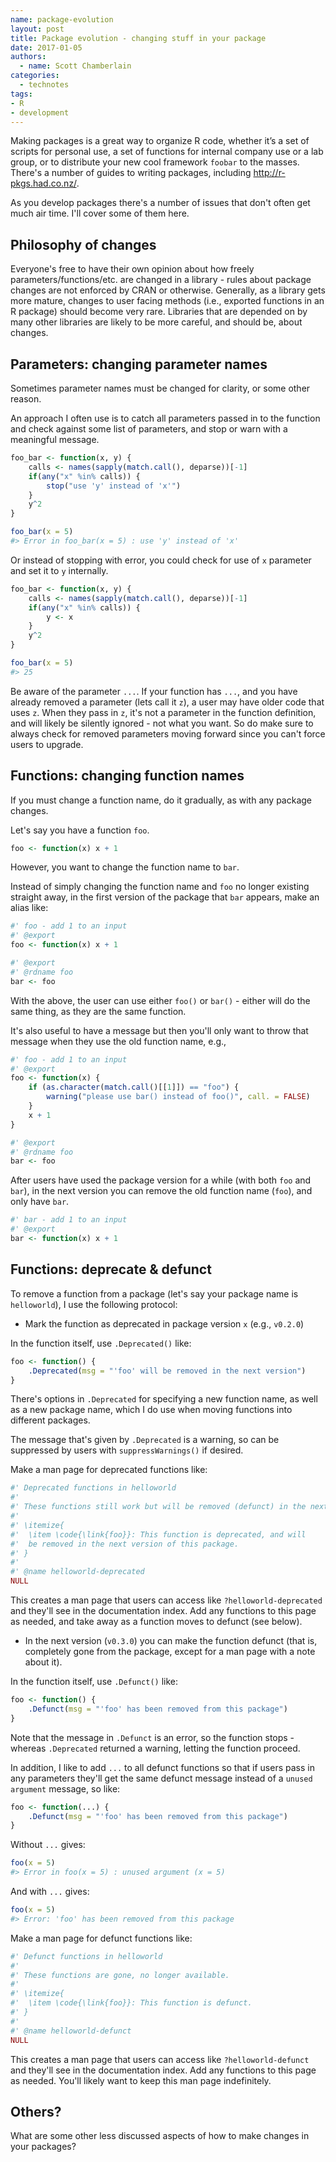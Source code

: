 ```yaml
---
name: package-evolution
layout: post
title: Package evolution - changing stuff in your package
date: 2017-01-05
authors:
  - name: Scott Chamberlain
categories:
  - technotes
tags:
- R
- development
---
```


Making packages is a great way to organize R code, whether it’s a set of scripts for personal use, a set of functions for internal company use or a lab group, or to distribute your new cool framework `foobar` to the masses. There's a number of guides to writing packages, including <http://r-pkgs.had.co.nz/>.

As you develop packages there's a number of issues that don't often get much air time. I'll cover some of them here.

## Philosophy of changes

Everyone's free to have their own opinion about how freely parameters/functions/etc. are changed in a library - rules about package changes are not enforced by CRAN or otherwise. Generally, as a library gets more mature, changes to user facing methods (i.e., exported functions in an R package) should become very rare. Libraries that are depended on by many other libraries are likely to be more careful, and should be, about changes. 

## Parameters: changing parameter names

Sometimes parameter names must be changed for clarity, or some other reason. 

An approach I often use is to catch all parameters passed in to the function and check against some list of parameters, and stop or warn with a meaningful message.

```r
foo_bar <- function(x, y) {
    calls <- names(sapply(match.call(), deparse))[-1]
    if(any("x" %in% calls)) {
        stop("use 'y' instead of 'x'")
    }
    y^2
}

foo_bar(x = 5)
#> Error in foo_bar(x = 5) : use 'y' instead of 'x' 
```

Or instead of stopping with error, you could check for use of `x` parameter and set it to `y` internally. 

```r
foo_bar <- function(x, y) {
    calls <- names(sapply(match.call(), deparse))[-1]
    if(any("x" %in% calls)) {
        y <- x
    }
    y^2
}

foo_bar(x = 5)
#> 25
```

Be aware of the parameter `...`. If your function has `...`, and you have already removed a parameter (lets call it `z`), a user may have older code that uses `z`. When they pass in `z`, it's not a parameter in the function definition, and will likely be silently ignored - not what you want. So do make sure to always check for removed parameters moving forward since you can't force users to upgrade.

## Functions: changing function names

If you must change a function name, do it gradually, as with any package changes. 

Let's say you have a function `foo`.

```r
foo <- function(x) x + 1
```

However, you want to change the function name to `bar`. 

Instead of simply changing the function name and `foo` no longer existing straight away, in the first version of the package that `bar` appears, make an alias like:

```r
#' foo - add 1 to an input
#' @export
foo <- function(x) x + 1

#' @export
#' @rdname foo
bar <- foo
```

With the above, the user can use either `foo()` or `bar()` - either will do the same thing, as they are the same function.

It's also useful to have a message but then you'll only want to throw that message when they use the old function name, e.g.,

```r
#' foo - add 1 to an input
#' @export
foo <- function(x) {
    if (as.character(match.call()[[1]]) == "foo") {
        warning("please use bar() instead of foo()", call. = FALSE)
    }
    x + 1
}

#' @export
#' @rdname foo
bar <- foo
```

After users have used the package version for a while (with both `foo` and `bar`), in the next version you can remove the old function name (`foo`), and only have `bar`.

```r
#' bar - add 1 to an input
#' @export
bar <- function(x) x + 1
```

## Functions: deprecate & defunct

To remove a function from a package (let's say your package name is `helloworld`), I use the following protocol:

* Mark the function as deprecated in package version `x` (e.g., `v0.2.0`)

In the function itself, use `.Deprecated()` like:

```r
foo <- function() {
    .Deprecated(msg = "'foo' will be removed in the next version")
}
```

There's options in `.Deprecated` for specifying a new function name, as well as a new package name, which I do use when moving functions into different packages.

The message that's given by `.Deprecated` is a warning, so can be suppressed by users with `suppressWarnings()` if desired.

Make a man page for deprecated functions like:

```r
#' Deprecated functions in helloworld
#' 
#' These functions still work but will be removed (defunct) in the next version.
#' 
#' \itemize{
#'  \item \code{\link{foo}}: This function is deprecated, and will
#'  be removed in the next version of this package.
#' }
#' 
#' @name helloworld-deprecated
NULL
```

This creates a man page that users can access like `?helloworld-deprecated` and they'll see in the documentation index. Add any functions to this page as needed, and take away as a function moves to defunct (see below).

* In the next version (`v0.3.0`) you can make the function defunct (that is, completely gone from the package, except for a man page with a note about it).

In the function itself, use `.Defunct()` like:

```r
foo <- function() {
    .Defunct(msg = "'foo' has been removed from this package")
}
```

Note that the message in `.Defunct` is an error, so the function stops - whereas `.Deprecated` returned a warning, letting the function proceed.

In addition, I like to add `...` to all defunct functions so that if users pass in any parameters they'll get the same defunct message instead of a `unused argument` message, so like:

```r
foo <- function(...) {
    .Defunct(msg = "'foo' has been removed from this package")
}
```

Without `...` gives:

```r
foo(x = 5)
#> Error in foo(x = 5) : unused argument (x = 5)
```

And with `...` gives:

```r
foo(x = 5)
#> Error: 'foo' has been removed from this package
```

Make a man page for defunct functions like:

```r
#' Defunct functions in helloworld
#' 
#' These functions are gone, no longer available.
#' 
#' \itemize{
#'  \item \code{\link{foo}}: This function is defunct.
#' }
#' 
#' @name helloworld-defunct
NULL
```

This creates a man page that users can access like `?helloworld-defunct` and they'll see in the documentation index. Add any functions to this page as needed. You'll likely want to keep this man page indefinitely.

## Others?

What are some other less discussed aspects of how to make changes in your packages? 
